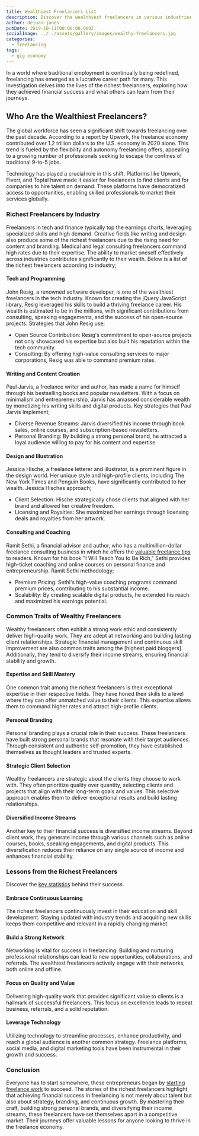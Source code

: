 ```yaml
---
title: Wealthiest Freelancers List
description: Discover the wealthiest freelancers in various industries, analyzing their success stories and key strategies.
author: dejuan-jones
pubDate: 2019-10-11T00:00:00.000Z
socialImage: ../../assets/gallery/images/wealthy-freelancers.jpg
categories:
  - freelancing
tags:
  - gig-economy
---
```


In a world where traditional employment is continually being redefined, freelancing has emerged as a lucrative career path for many. This investigation delves into the lives of the richest freelancers, exploring how they achieved financial success and what others can learn from their journeys.

## Who Are the Wealthiest Freelancers?

The global workforce has seen a significant shift towards freelancing over the past decade. According to a report by Upwork, the freelance economy contributed over 1.2 trillion dollars to the U.S. economy in 2020 alone. This trend is fueled by the flexibility and autonomy freelancing offers, appealing to a growing number of professionals seeking to escape the confines of traditional 9-to-5 jobs.

Technology has played a crucial role in this shift. Platforms like Upwork, Fiverr, and Toptal have made it easier for freelancers to find clients and for companies to hire talent on demand. These platforms have democratized access to opportunities, enabling skilled professionals to market their services globally.

### Richest Freelancers by Industry

Freelancers in tech and finance typically top the earnings charts, leveraging specialized skills and high demand. Creative fields like writing and design also produce some of the richest freelancers due to the rising need for content and branding. Medical and legal consulting freelancers command high rates due to their expertise. The ability to market oneself effectively across industries contributes significantly to their wealth. Below is a list of the richest freelancers according to industry;

#### Tech and Programming

John Resig, a renowned software developer, is one of the wealthiest freelancers in the tech industry. Known for creating the jQuery JavaScript library, Resig leveraged his skills to build a thriving freelance career. His wealth is estimated to be in the millions, with significant contributions from consulting, speaking engagements, and the success of his open-source projects. Strategies that John Resig use;

* Open Source Contribution: Resig's commitment to open-source projects not only showcased his expertise but also built his reputation within the tech community.
* Consulting: By offering high-value consulting services to major corporations, Resig was able to command premium rates.

#### Writing and Content Creation

Paul Jarvis, a freelance writer and author, has made a name for himself through his bestselling books and popular newsletters. With a focus on minimalism and entrepreneurship, Jarvis has amassed considerable wealth by monetizing his writing skills and digital products. Key strategies that Paul Jarvis Implement;

* Diverse Revenue Streams: Jarvis diversified his income through book sales, online courses, and subscription-based newsletters.
* Personal Branding: By building a strong personal brand, he attracted a loyal audience willing to pay for his content and expertise.

#### Design and Illustration

Jessica Hische, a freelance letterer and illustrator, is a prominent figure in the design world. Her unique style and high-profile clients, including The New York Times and Penguin Books, have significantly contributed to her wealth. Jessica Hisches approach;

* Client Selection: Hische strategically chose clients that aligned with her brand and allowed her creative freedom.
* Licensing and Royalties: She maximized her earnings through licensing deals and royalties from her artwork.

#### Consulting and Coaching

Ramit Sethi, a financial advisor and author, who has a multimillion-dollar freelance consulting business in which he offers the [valuable freelance tips](tips-for-freelancers) to readers. Known for his book "I Will Teach You to Be Rich," Sethi provides high-ticket coaching and online courses on personal finance and entrepreneurship. Ramit Sethi methodology;

* Premium Pricing: Sethi's high-value coaching programs command premium prices, contributing to his substantial income.
* Scalability: By creating scalable digital products, he extended his reach and maximized his earnings potential.

### Common Traits of Wealthy Freelancers

Wealthy freelancers often exhibit a strong work ethic and consistently deliver high-quality work. They are adept at networking and building lasting client relationships. Strategic financial management and continuous skill improvement are also common traits among the [highest paid bloggers]. Additionally, they tend to diversify their income streams, ensuring financial stability and growth.

#### Expertise and Skill Mastery

One common trait among the richest freelancers is their exceptional expertise in their respective fields. They have honed their skills to a level where they can offer unmatched value to their clients. This expertise allows them to command higher rates and attract high-profile clients.

#### Personal Branding

Personal branding plays a crucial role in their success. These freelancers have built strong personal brands that resonate with their target audiences. Through consistent and authentic self-promotion, they have established themselves as thought leaders and trusted experts.

#### Strategic Client Selection

Wealthy freelancers are strategic about the clients they choose to work with. They often prioritize quality over quantity, selecting clients and projects that align with their long-term goals and values. This selective approach enables them to deliver exceptional results and build lasting relationships.

#### Diversified Income Streams

Another key to their financial success is diversified income streams. Beyond client work, they generate income through various channels such as online courses, books, speaking engagements, and digital products. This diversification reduces their reliance on any single source of income and enhances financial stability.

### Lessons from the Richest Freelancers

Discover the [key statistics](statistics-freelancers-should-know) behind their success.

#### Embrace Continuous Learning

The richest freelancers continuously invest in their education and skill development. Staying updated with industry trends and acquiring new skills keeps them competitive and relevant in a rapidly changing market.

#### Build a Strong Network

Networking is vital for success in freelancing. Building and nurturing professional relationships can lead to new opportunities, collaborations, and referrals. The wealthiest freelancers actively engage with their networks, both online and offline.

#### Focus on Quality and Value

Delivering high-quality work that provides significant value to clients is a hallmark of successful freelancers. This focus on excellence leads to repeat business, referrals, and a solid reputation.

#### Leverage Technology

Utilizing technology to streamline processes, enhance productivity, and reach a global audience is another common strategy. Freelance platforms, social media, and digital marketing tools have been instrumental in their growth and success.

### Conclusion

Everyone has to start somewhere, these entrepreneurs began by [starting freelance work](how-to-start-freelancing) to succeed. The stories of the richest freelancers highlight that achieving financial success in freelancing is not merely about talent but also about strategy, branding, and continuous growth. By mastering their craft, building strong personal brands, and diversifying their income streams, these freelancers have set themselves apart in a competitive market. Their journeys offer valuable lessons for anyone looking to thrive in the freelance economy.
